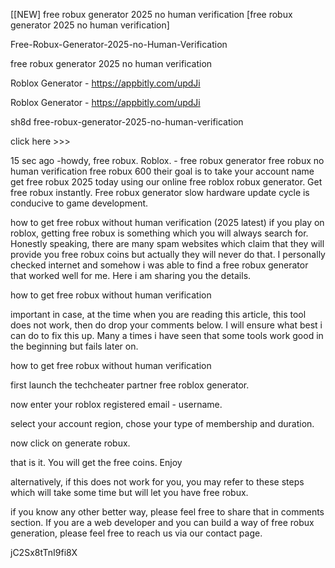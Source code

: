 [[NEW] free robux generator 2025 no human verification [free robux generator 2025 no human verification]

Free-Robux-Generator-2025-no-Human-Verification

free robux generator 2025 no human verification

Roblox Generator - https://appbitly.com/updJi

Roblox Generator - https://appbitly.com/updJi

sh8d free-robux-generator-2025-no-human-verification

click here >>>

15 sec ago -howdy, free robux. Roblox. - free robux generator free robux no human verification free robux 600 their goal is to take your account name get free robux 2025 today using our online free roblox robux generator. Get free robux instantly. Free robux generator slow hardware update cycle is conducive to game development.

how to get free robux without human verification (2025 latest) if you play on roblox, getting free robux is something which you will always search for. Honestly speaking, there are many spam websites which claim that they will provide you free robux coins but actually they will never do that. I personally checked internet and somehow i was able to find a free robux generator that worked well for me. Here i am sharing you the details.

how to get free robux without human verification

important  in case, at the time when you are reading this article, this tool does not work, then do drop your comments below. I will ensure what best i can do to fix this up. Many a times i have seen that some tools work good in the beginning but fails later on.

how to get free robux without human verification

first launch the techcheater partner free roblox generator.

now enter your roblox registered email - username.

select your account region, chose your type of membership and duration.

now click on generate robux.

that is it. You will get the free coins. Enjoy

alternatively, if this does not work for you, you may refer to these steps which will take some time but will let you have free robux.

if you know any other better way, please feel free to share that in comments section. If you are a web developer and you can build a way of free robux generation, please feel free to reach us via our contact page.

jC2Sx8tTnI9fi8X

